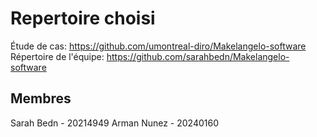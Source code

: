 # Repertoire choisi
Étude de cas: https://github.com/umontreal-diro/Makelangelo-software
Répertoire de l'équipe: https://github.com/sarahbedn/Makelangelo-software

## Membres
Sarah Bedn - 20214949
Arman Nunez - 20240160
